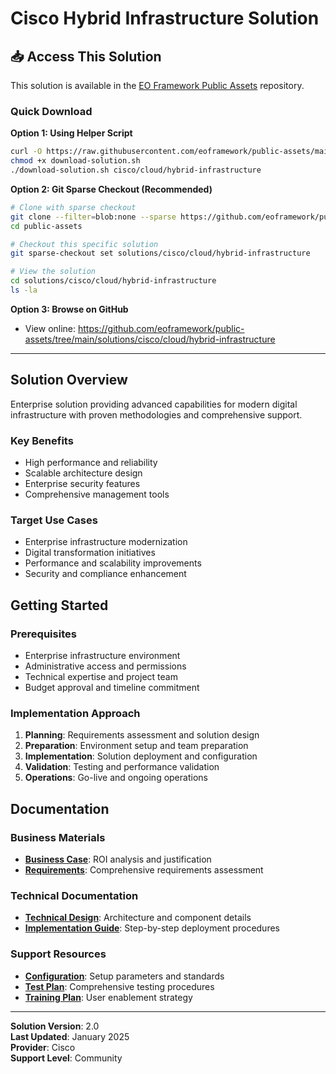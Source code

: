 # Cisco Hybrid Infrastructure Solution
## 📥 Access This Solution

This solution is available in the [EO Framework Public Assets](https://github.com/eoframework/public-assets) repository.

### Quick Download

**Option 1: Using Helper Script**
```bash
curl -O https://raw.githubusercontent.com/eoframework/public-assets/main/download-solution.sh
chmod +x download-solution.sh
./download-solution.sh cisco/cloud/hybrid-infrastructure
```

**Option 2: Git Sparse Checkout (Recommended)**
```bash
# Clone with sparse checkout
git clone --filter=blob:none --sparse https://github.com/eoframework/public-assets.git
cd public-assets

# Checkout this specific solution
git sparse-checkout set solutions/cisco/cloud/hybrid-infrastructure

# View the solution
cd solutions/cisco/cloud/hybrid-infrastructure
ls -la
```

**Option 3: Browse on GitHub**
- View online: https://github.com/eoframework/public-assets/tree/main/solutions/cisco/cloud/hybrid-infrastructure

---



## Solution Overview

Enterprise solution providing advanced capabilities for modern digital infrastructure with proven methodologies and comprehensive support.

### Key Benefits
- High performance and reliability
- Scalable architecture design
- Enterprise security features
- Comprehensive management tools

### Target Use Cases
- Enterprise infrastructure modernization
- Digital transformation initiatives
- Performance and scalability improvements
- Security and compliance enhancement

## Getting Started

### Prerequisites
- Enterprise infrastructure environment
- Administrative access and permissions
- Technical expertise and project team
- Budget approval and timeline commitment

### Implementation Approach
1. **Planning**: Requirements assessment and solution design
2. **Preparation**: Environment setup and team preparation
3. **Implementation**: Solution deployment and configuration
4. **Validation**: Testing and performance validation
5. **Operations**: Go-live and ongoing operations

## Documentation

### Business Materials
- **[Business Case](presales/business-case.md)**: ROI analysis and justification
- **[Requirements](presales/requirements-questionnaire.csv)**: Comprehensive requirements assessment

### Technical Documentation  
- **[Technical Design](delivery/detailed-design.md)**: Architecture and component details
- **[Implementation Guide](delivery/implementation-guide.md)**: Step-by-step deployment procedures

### Support Resources
- **[Configuration](delivery/configuration.csv)**: Setup parameters and standards
- **[Test Plan](delivery/test-plan.csv)**: Comprehensive testing procedures
- **[Training Plan](delivery/training-plan.csv)**: User enablement strategy

---

**Solution Version**: 2.0  
**Last Updated**: January 2025  
**Provider**: Cisco  
**Support Level**: Community
